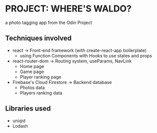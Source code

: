 # PROJECT: WHERE'S WALDO?
a photo tagging app from the Odin Project

## Techniques involved
* react -> Front-end framework (with create-react-app boilerplate)
    - using Function Components with Hooks to use states and props
* react-router-dom -> Routing system, useParams, NavLink
    - Home page
    - Game page
    - Player ranking page
* Firebase's Cloud Firestore -> Backend database
    - Photos data
    - Players ranking data

## Libraries used
* uniqid
* Lodash